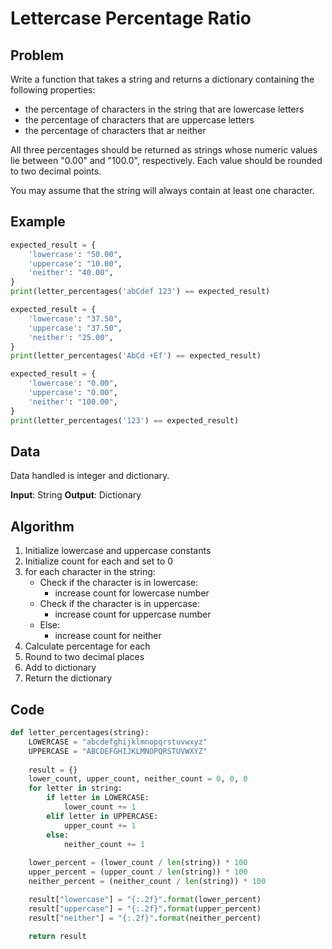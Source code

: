 # Lettercase Percentage Ratio
## Problem
Write a function that takes a string and returns a dictionary containing the following properties:

- the percentage of characters in the string that are lowercase letters
- the percentage of characters that are uppercase letters
- the percentage of characters that ar neither

All three percentages should be returned as strings whose numeric values lie between "0.00" and "100.0", respectively. Each value should be rounded to two decimal points.

You may assume that the string will always contain at least one character.

## Example
```python
expected_result = {
    'lowercase': "50.00",
    'uppercase': "10.00",
    'neither': "40.00",
}
print(letter_percentages('abCdef 123') == expected_result)

expected_result = {
    'lowercase': "37.50",
    'uppercase': "37.50",
    'neither': "25.00",
}
print(letter_percentages('AbCd +Ef') == expected_result)

expected_result = {
    'lowercase': "0.00",
    'uppercase': "0.00",
    'neither': "100.00",
}
print(letter_percentages('123') == expected_result)
```

## Data
Data handled is integer and dictionary.

**Input**: String
**Output**: Dictionary

## Algorithm
1. Initialize lowercase and uppercase constants
2. Initialize count for each and set to 0
3. for each character in the string:
    - Check if the character is in lowercase:
        - increase count for lowercase number
    - Check if the character is in uppercase:
        - increase count for uppercase number
    - Else:
        - increase count for neither
4. Calculate percentage for each
5. Round to two decimal places
6. Add to dictionary
7. Return the dictionary

## Code
```python
def letter_percentages(string):
    LOWERCASE = "abcdefghijklmnopqrstuvwxyz"
    UPPERCASE = "ABCDEFGHIJKLMNOPQRSTUVWXYZ"
    
    result = {}
    lower_count, upper_count, neither_count = 0, 0, 0
    for letter in string:
        if letter in LOWERCASE:
            lower_count += 1
        elif letter in UPPERCASE:
            upper_count += 1
        else:
            neither_count += 1
    
    lower_percent = (lower_count / len(string)) * 100
    upper_percent = (upper_count / len(string)) * 100
    neither_percent = (neither_count / len(string)) * 100

    result["lowercase"] = "{:.2f}".format(lower_percent)
    result["uppercase"] = "{:.2f}".format(upper_percent)
    result["neither"] = "{:.2f}".format(neither_percent)

    return result
```